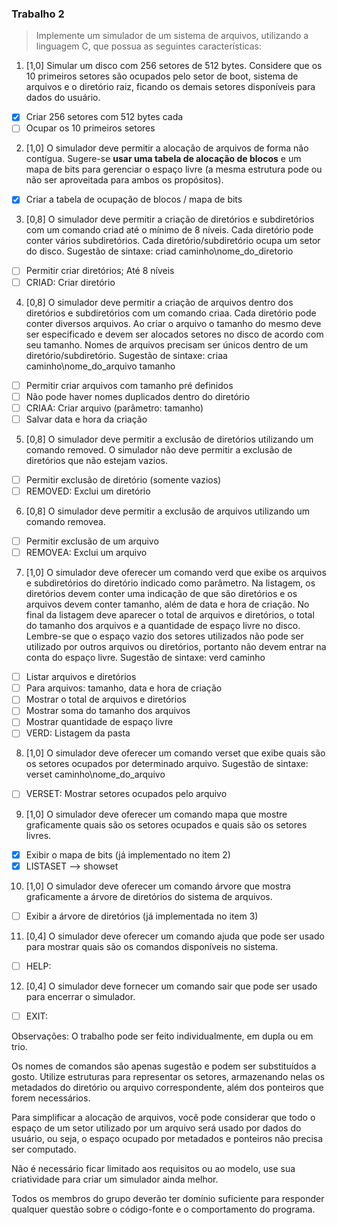 ### Trabalho 2
> Implemente um simulador de um sistema de arquivos, utilizando a linguagem C, que possua as seguintes características:

1. [1,0] Simular um disco com 256 setores de 512 bytes. Considere que os 10 primeiros setores são ocupados pelo setor de boot, sistema de arquivos e o diretório raiz, ficando os demais setores disponíveis para dados do usuário.

- [x] Criar 256 setores com 512 bytes cada
- [ ] Ocupar os 10 primeiros setores

2. [1,0] O simulador deve permitir a alocação de arquivos de forma não contígua. Sugere-se **usar uma tabela de alocação de blocos** e um mapa de bits para gerenciar o espaço livre (a mesma estrutura pode ou não ser aproveitada para ambos os propósitos).

- [x] Criar a tabela de ocupação de blocos / mapa de bits

3. [0,8] O simulador deve permitir a criação de diretórios e subdiretórios com um comando criad até o mínimo de 8 níveis. Cada diretório pode conter vários subdiretórios. Cada diretório/subdiretório ocupa um setor do disco.
Sugestão de sintaxe: criad caminho\nome_do_diretorio

- [ ] Permitir criar diretórios; Até 8 níveis
- [ ] CRIAD: Criar diretório

4. [0,8] O simulador deve permitir a criação de arquivos dentro dos diretórios e subdiretórios com um comando criaa. Cada diretório pode conter diversos arquivos. Ao criar o arquivo o tamanho do mesmo deve ser especificado e devem ser alocados setores no disco de acordo com seu tamanho. Nomes de arquivos precisam ser únicos dentro de um diretório/subdiretório.
Sugestão de sintaxe: criaa caminho\nome_do_arquivo tamanho

- [ ] Permitir criar arquivos com tamanho pré definidos
- [ ] Não pode haver nomes duplicados dentro do diretório
- [ ] CRIAA: Criar arquivo (parâmetro: tamanho)
- [ ] Salvar data e hora da criação

5. [0,8] O simulador deve permitir a exclusão de diretórios utilizando um comando removed. O simulador não deve permitir a exclusão de diretórios que não estejam vazios.

- [ ] Permitir exclusão de diretório (somente vazios)
- [ ] REMOVED: Exclui um diretório

6. [0,8] O simulador deve permitir a exclusão de arquivos utilizando um comando removea. 

- [ ] Permitir exclusão de um arquivo
- [ ] REMOVEA: Exclui um arquivo

7. [1,0] O simulador deve oferecer um comando verd que exibe os arquivos e subdiretórios do diretório indicado como parâmetro. Na listagem, os diretórios devem conter uma indicação de que são diretórios e os arquivos devem conter tamanho, além de data e hora de criação. No final da listagem deve aparecer o total de arquivos e diretórios, o total do tamanho dos arquivos e a quantidade de espaço livre no disco. Lembre-se que o espaço vazio dos setores utilizados não pode ser utilizado por outros arquivos ou diretórios, portanto não devem entrar na conta do espaço livre.
Sugestão de sintaxe: verd caminho

- [ ] Listar arquivos e diretórios
- [ ] Para arquivos: tamanho, data e hora de criação
- [ ] Mostrar o total de arquivos e diretórios
- [ ] Mostrar soma do tamanho dos arquivos
- [ ] Mostrar quantidade de espaço livre
- [ ] VERD: Listagem da pasta

8. [1,0] O simulador deve oferecer um comando verset que exibe quais são os setores ocupados por determinado arquivo.
Sugestão de sintaxe: verset caminho\nome_do_arquivo

- [ ] VERSET: Mostrar setores ocupados pelo arquivo

9. [1,0] O simulador deve oferecer um comando mapa que mostre graficamente quais são os setores ocupados e quais são os setores livres.

- [x] Exibir o mapa de bits (já implementado no item 2)
- [x] LISTASET --> showset

10. [1,0] O simulador deve oferecer um comando árvore que mostra graficamente a árvore de diretórios do sistema de arquivos.

- [ ] Exibir a árvore de diretórios (já implementada no item 3)

11. [0,4] O simulador deve oferecer um comando ajuda que pode ser usado para mostrar quais são os comandos disponíveis no sistema.

- [ ] HELP:

12. [0,4] O simulador deve fornecer um comando sair que pode ser usado para encerrar o simulador.

- [ ] EXIT:

Observações:
O trabalho pode ser feito individualmente, em dupla ou em trio.

Os nomes de comandos são apenas sugestão e podem ser substituídos a gosto. Utilize estruturas para representar os setores, armazenando nelas os metadados do diretório ou arquivo correspondente, além dos ponteiros que forem necessários.

Para simplificar a alocação de arquivos, você pode considerar que todo o espaço de um setor utilizado por um arquivo será usado por dados do usuário, ou seja, o espaço ocupado por metadados e ponteiros não precisa ser computado.

Não é necessário ficar limitado aos requisitos ou ao modelo, use sua criatividade para criar um simulador ainda melhor.

Todos os membros do grupo deverão ter domínio suficiente para responder qualquer questão sobre o código-fonte e o comportamento do programa.